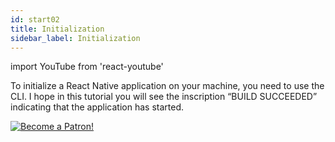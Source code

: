 ```yaml
---
id: start02
title: Initialization
sidebar_label: Initialization
---
```


import YouTube from 'react-youtube'

To initialize a React Native application on your machine, you need to use the CLI. I hope in this tutorial you will see the inscription “BUILD SUCCEEDED” indicating that the application has started.

<YouTube videoId='2qqyDTy4HBs' />

[![Become a Patron!](/img/logo/patreon.jpg)](https://www.patreon.com/bePatron?u=31769291)
